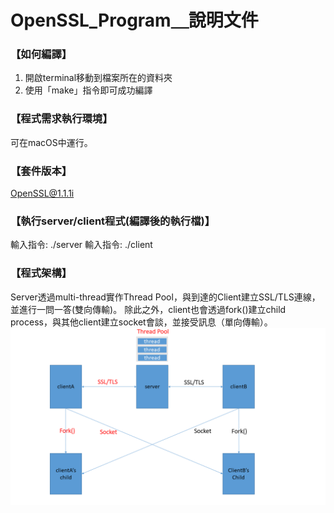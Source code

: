 # OpenSSL_Program＿說明文件

### 【如何編譯】
1. 開啟terminal移動到檔案所在的資料夾
2. 使用「make」指令即可成功編譯

### 【程式需求執行環境】
可在macOS中運行。

### 【套件版本】
[OpenSSL@1.1.1i](https://www.openssl.org/)

### 【執行server/client程式(編譯後的執行檔)】
輸入指令: ./server <port of the server>
輸入指令: ./client <IP address of the server> <port of the server>

### 【程式架構】
Server透過multi-thread實作Thread Pool，與到達的Client建立SSL/TLS連線，並進行一問一答(雙向傳輸)。
除此之外，client也會透過fork()建立child process，與其他client建立socket會談，並接受訊息（單向傳輸）。
![entrance_UI](./Architecture.png)

